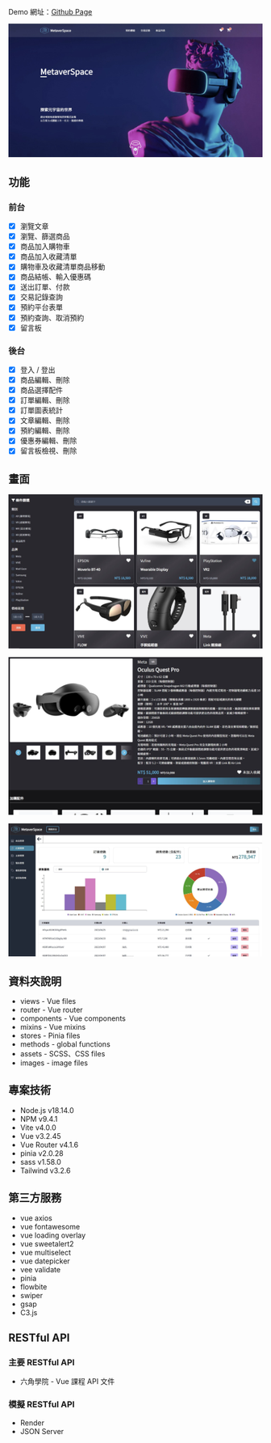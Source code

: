 Demo 網址：[Github Page](https://noname135.github.io/MetaverSpace/)

![專案封面圖](https://github.com/NoName135/MetaverSpace/blob/main/src/images/Readme/HomePage.JPG)

## 功能
### 前台
- [x] 瀏覽文章
- [x] 瀏覽、篩選商品
- [x] 商品加入購物車
- [x] 商品加入收藏清單
- [x] 購物車及收藏清單商品移動
- [x] 商品結帳、輸入優惠碼
- [x] 送出訂單、付款
- [x] 交易記錄查詢
- [x] 預約平台表單
- [x] 預約查詢、取消預約
- [x] 留言板

### 後台
- [x] 登入 / 登出
- [x] 商品編輯、刪除
- [x] 商品選擇配件
- [x] 訂單編輯、刪除
- [x] 訂單圖表統計
- [x] 文章編輯、刪除
- [x] 預約編輯、刪除
- [x] 優惠券編輯、刪除
- [x] 留言板檢視、刪除

## 畫面

![範例圖片 1](https://github.com/NoName135/MetaverSpace/blob/main/src/images/Readme/picture1.JPG)

![範例圖片 2](https://github.com/NoName135/MetaverSpace/blob/main/src/images/Readme/picture2.JPG)

![範例圖片 3](https://github.com/NoName135/MetaverSpace/blob/main/src/images/Readme/picture3.JPG)

## 資料夾說明
- views - Vue files
- router - Vue router
- components - Vue components
- mixins - Vue mixins
- stores - Pinia files
- methods - global functions
- assets - SCSS、CSS files
- images - image files


## 專案技術
- Node.js v18.14.0
- NPM v9.4.1
- Vite v4.0.0
- Vue v3.2.45
- Vue Router v4.1.6
- pinia v2.0.28
- sass v1.58.0
- Tailwind v3.2.6


## 第三方服務
- vue axios
- vue fontawesome
- vue loading overlay
- vue sweetalert2
- vue multiselect
- vue datepicker
- vee validate
- pinia
- flowbite
- swiper
- gsap
- C3.js

## RESTful API
### 主要 RESTful API
- 六角學院 - Vue 課程 API 文件

### 模擬 RESTful API
- Render
- JSON Server
